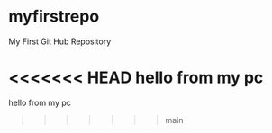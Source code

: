 # myfirstrepo
My First Git Hub Repository

<<<<<<< HEAD
hello from my pc 
=======
hello from my pc 
>>>>>>> main
